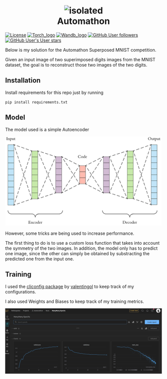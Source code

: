 # <div align="center">  <img src="Automathon\assets\logo.jpg" alt="isolated" width="200"/> </div> <div align="center"> Automathon </div>

[![License](https://img.shields.io/github/license/valentingol/cliconfig?color=999)](https://stringfixer.com/fr/MIT_license)
[![Torch_logo](https://img.shields.io/badge/PyTorch-EE4C2C?style=for-the-badge&logo=pytorch&logoColor=white)](https://pytorch.org/)
[![Wandb_logo](https://img.shields.io/badge/Weights_&_Biases-FFBE00?style=for-the-badge&logo=WeightsAndBiases&logoColor=white)](https://wandb.ai/site)
[![GitHub User followers](https://img.shields.io/github/followers/fotisk07?label=User%20followers&style=social)](https://github.com/fotisk07)
[![GitHub User's User stars](https://img.shields.io/github/stars/fotisk07?label=User%20Stars&style=social)](https://github.com/fotisk07)


Below is my solution for the Automathon Superposed MNIST competition. 

Given an input image of two superimposed digits images from the MNIST dataset, the goal is to reconstruct those two images of the two digits.




## Installation
Install requirements for this repo just by running

```
pip install requirements.txt
```

## Model

The model used is a simple Autoencoder 

![picture 1](assets/cd25adae56e054d7dbd7aa74babe56972916683052bb6dc6a7ec779c990899f4.png)  

However, some tricks are being used to increase performance. 

The first thing to do is to use a custom loss function that takes into account the symmetry of the two images. In addition, the model only has to predict one image, since the other can simply be obtained by substracting the predicted one from the input one.


## Training 

I used the [cliconfig package](https://github.com/valentingol/cliconfig) by [valentingol](https://github.com/valentingol?tab=repositories) to keep track of my configurations. 

I also used Weights and Biases to keep track of my training metrics.

![picture 2](assets/eb011d62ab0df8c07ca0a726e0dcf5ad4f2700d9959760cd8a48636b6852aaee.png)  





 
